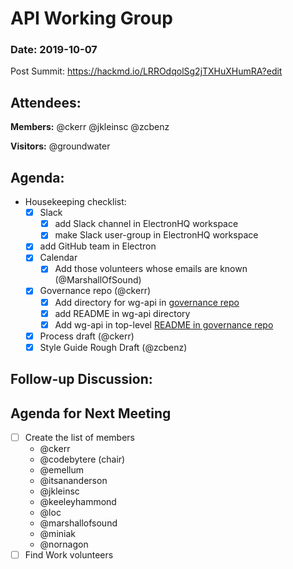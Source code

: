 # API Working Group

### Date: 2019-10-07

Post Summit: https://hackmd.io/LRROdqolSg2jTXHuXHumRA?edit

## Attendees:

**Members:**
 @ckerr
 @jkleinsc
 @zcbenz

**Visitors:**
 @groundwater

## Agenda:

* Housekeeping checklist:
    - [x] Slack
      - [x] add Slack channel in ElectronHQ workspace
      - [x] make Slack user-group in ElectronHQ workspace
    - [x] add GitHub team in Electron
    - [x] Calendar
      - [x] Add those volunteers whose emails are known (@MarshallOfSound)
    - [x] Governance repo (@ckerr)
      - [x] Add directory for wg-api in [governance repo](https://github.com/electron/governance)
      - [x] add README in wg-api directory
      - [x] Add wg-api in top-level [README in governance repo](https://github.com/electron/governance/blob/master/README.md)
    - [x] Process draft (@ckerr)
    - [x] Style Guide Rough Draft (@zcbenz)

## Follow-up Discussion:

## Agenda for Next Meeting
 - [ ] Create the list of members
    * @ckerr
    * @codebytere (chair)
    * @emellum
    * @itsananderson
    * @jkleinsc
    * @keeleyhammond
    * @loc
    * @marshallofsound
    * @miniak
    * @nornagon
 - [ ] Find Work volunteers
